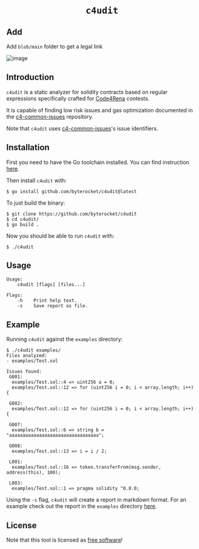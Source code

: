 <h1 align=center><code>c4udit</code></h1>

## Add
Add `blob/main` folder to get a legal link

![image](https://user-images.githubusercontent.com/84496536/187116396-2aed1fcd-3f45-45f7-881e-177615f90d71.png)


## Introduction

`c4udit` is a static analyzer for solidity contracts based on regular
expressions specifically crafted for [Code4Rena](https://code4rena.com) contests.

It is capable of finding low risk issues and gas optimization documented in the
[c4-common-issues](https://github.com/byterocket/c4-common-issues) repository.

Note that `c4udit` uses [c4-common-issues](https://github.com/byterocket/c4-common-issues)'s issue identifiers.

## Installation

First you need to have the Go toolchain installed. You can find instruction [here](https://go.dev/doc/install).

Then install `c4udit` with:
```
$ go install github.com/byterocket/c4udit@latest
```

To just build the binary:
```
$ git clone https://github.com/byterocket/c4udit
$ cd c4udit/
$ go build .
```
Now you should be able to run `c4udit` with:
```
$ ./c4udit
```

## Usage

```
Usage:
	c4udit [flags] [files...]

Flags:
	-h    Print help text.
	-s    Save report as file.
```

## Example

Running `c4udit` against the `examples` directory:
```
$ ./c4udit examples/
Files analyzed:
- examples/Test.sol

Issues found:
 G001:
  examples/Test.sol::4 => uint256 a = 0;
  examples/Test.sol::12 => for (uint256 i = 0; i < array.length; i++) {

 G002:
  examples/Test.sol::12 => for (uint256 i = 0; i < array.length; i++) {

 G007:
  examples/Test.sol::6 => string b = "aaaaaaaaaaaaaaaaaaaaaaaaaaaaaaaaa";

 G008:
  examples/Test.sol::13 => i = i / 2;

 L001:
  examples/Test.sol::16 => token.transferFrom(msg.sender, address(this), 100);

 L003:
  examples/Test.sol::1 => pragma solidity ^0.8.0;
```

Using the `-s` flag, `c4udit` will create a report in markdown format.
For an example check out the report in the `examples` directory [here](./examples/c4udit-report.md).


## License

Note that this tool is licensed as [free software](./LICENSE)!
